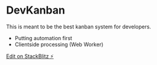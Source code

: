 # DevKanban

This is meant to be the best kanban system for developers.

- Putting automation first
- Clientside processing (Web Worker)

[Edit on StackBlitz ⚡️](https://stackblitz.com/edit/vitejs-vite-gte5tj)
